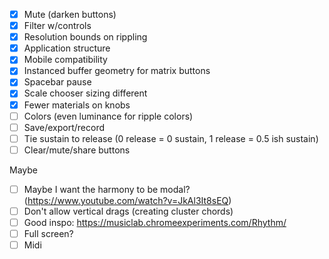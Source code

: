 - [X] Mute (darken buttons)
- [X] Filter w/controls
- [X] Resolution bounds on rippling
- [X] Application structure
- [X] Mobile compatibility
- [X] Instanced buffer geometry for matrix buttons
- [X] Spacebar pause
- [X] Scale chooser sizing different
- [X] Fewer materials on knobs
- [ ] Colors (even luminance for ripple colors)
- [ ] Save/export/record
- [ ] Tie sustain to release (0 release = 0 sustain, 1 release = 0.5 ish sustain)
- [ ] Clear/mute/share buttons

Maybe
- [ ] Maybe I want the harmony to be modal? (https://www.youtube.com/watch?v=JkAl3It8sEQ)
- [ ] Don't allow vertical drags (creating cluster chords)
- [ ] Good inspo: https://musiclab.chromeexperiments.com/Rhythm/
- [ ] Full screen?
- [ ] Midi

